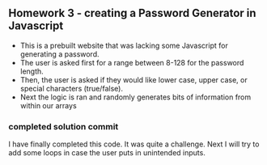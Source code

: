 ## Homework 3 - creating a Password Generator in Javascript
* This is a prebuilt website that was lacking some Javascript for generating a password.
* The user is asked first for a range between 8-128 for the password length.
* Then, the user is asked if they would like lower case, upper case, or special characters (true/false).
* Next the logic is ran and randomly generates bits of information from within our arrays

### completed solution commit
I have finally completed this code. It was quite a challenge.
Next I will try to add some loops in case the user puts in unintended inputs.
